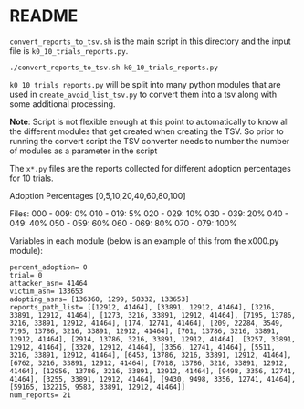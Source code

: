README
=================

`convert_reports_to_tsv.sh` is the main script in this directory and the input file is `k0_10_trials_reports.py`.

```
./convert_reports_to_tsv.sh k0_10_trials_reports.py
```

`k0_10_trials_reports.py` will be split into many python modules that are used in `create_avoid_list_tsv.py` to convert them into a tsv along with some additional processing.

**Note**: Script is not flexible enough at this point to automatically to know all the different modules that get created when creating the TSV. So prior to running the convert script the TSV converter needs to number the number of modules as a parameter in the script

The `x*.py` files are the reports collected for different adoption percentages for 10 trials.

Adoption Percentages
[0,5,10,20,40,60,80,100]

Files:
000 - 009: 0%
010 - 019: 5%
020 - 029: 10%
030 - 039: 20%
040 - 049: 40%
050 - 059: 60%
060 - 069: 80%
070 - 079: 100%

Variables in each module (below is an example of this from the x000.py module):

```
percent_adoption= 0
trial= 0
attacker_asn= 41464
victim_asn= 133653
adopting_asns= [136360, 1299, 58332, 133653]
reports_path_list= [[12912, 41464], [33891, 12912, 41464], [3216, 33891, 12912, 41464], [1273, 3216, 33891, 12912, 41464], [7195, 13786, 3216, 33891, 12912, 41464], [174, 12741, 41464], [209, 22284, 3549, 7195, 13786, 3216, 33891, 12912, 41464], [701, 13786, 3216, 33891, 12912, 41464], [2914, 13786, 3216, 33891, 12912, 41464], [3257, 33891, 12912, 41464], [3320, 12912, 41464], [3356, 12741, 41464], [5511, 3216, 33891, 12912, 41464], [6453, 13786, 3216, 33891, 12912, 41464], [6762, 3216, 33891, 12912, 41464], [7018, 13786, 3216, 33891, 12912, 41464], [12956, 13786, 3216, 33891, 12912, 41464], [9498, 3356, 12741, 41464], [3255, 33891, 12912, 41464], [9430, 9498, 3356, 12741, 41464], [59165, 132215, 9583, 33891, 12912, 41464]]
num_reports= 21
```
